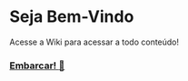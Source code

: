 # Seja Bem-Vindo
Acesse a Wiki para acessar a todo conteúdo!
### [Embarcar! :bullettrain_front:](https://github.com/danlongname/rubi-sobre-trilhos/wiki)
